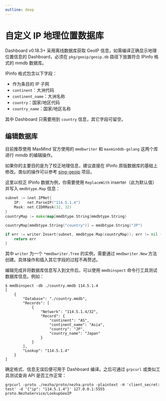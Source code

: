 ```yaml
---
outline: deep
---
```

# 自定义 IP 地理位置数据库

Dashboard v0.18.3+ 采用离线数据库获取 GeoIP 信息，如需编译正确显示地理位置信息的 Dashboard，必须在 `pkg/geoip/geoip.db` 路径下放置符合 IPinfo 格式的 mmdb 数据库。

IPinfo 格式包含以下字段：

- 作为条目的 IP 子网
- `continent`：大洲代码
- `continent_name`：大洲名称
- `country`：国家/地区代码
- `country_name`：国家/地区名称

其中 Dashboard 只需要用到 `country` 信息，其它字段可留空。

## 编辑数据库

目前推荐使用 MaxMind 官方使用的 `mmdbwriter` 和 `maxminddb-golang` 这两个库进行 mmdb 的编辑操作。

如果你的主要目的是为了校正地理信息，建议直接在 IPinfo 原版数据库的基础上修改。类似的操作可以参考 [sing-geoip](https://github.com/SagerNet/sing-geoip) 项目。

这里以校正 IPinfo 数据为例，你需要使用 `ReplaceWith` inserter（此为默认值）并写入 `mmdbtype.Map` 信息：

```go
subnet := &net.IPNet{
    IP:   net.ParseIP("114.5.1.4")
    Mask: net.CIDRMask(32, 32)
}
countryMap := make(map[mmdbtype.String]mmdbtype.String)

countryMap[mmdbtype.String("country")] = mmdbtype.String("JP")

if err := writer.Insert(subnet, mmdbtype.Map(countryMap)); err != nil {
	return err
}
```

其中 `writer` 为一个 `*mmdbwriter.Tree` 的实例，需要通过 `mmdbwriter.New` 方法创建。具体操作和插入其它字段的过程不再赘述。

编辑完成并将数据库信息写入到文件后，可以使用 `mmdbinspect` 命令行工具测试数据库信息。例如：

```shell
$ mmdbinspect -db ./country.mmdb 114.5.1.4
[
    {
        "Database": "./country.mmdb",
        "Records": [
            {
                "Network": "114.5.1.4/32",
                "Record": {
                    "continent": "AS",
                    "continent_name": "Asia",
                    "country": "JP",
                    "country_name": "Japan"
                }
            }
        ],
        "Lookup": "114.5.1.4"
    }
]
```

确定格式、信息无误后便可用于 Dashboard 编译。之后可通过 `grpcurl` 或类似工具测试查询 API 是否工作正常：

```shell
grpcurl -proto ./nezha/proto/nezha.proto -plaintext -H 'client_secret: test' -d '{"ip": "114.5.1.4"}' 127.0.0.1:5555 proto.NezhaService/LookupGeoIP
```